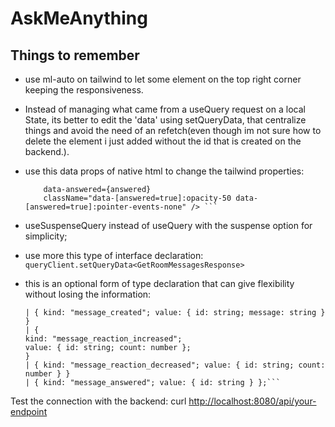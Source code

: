 # AskMeAnything

## Things to remember

- use ml-auto on tailwind to let some element on the top right corner keeping the responsiveness.
- Instead of managing what came from a useQuery request on a local State, its better to edit the 'data' using setQueryData, that centralize things and avoid the need of an refetch(even though im not sure how to delete the element i just added without the id that is created on the backend.).
- use this data props of native html to change the tailwind properties:

  ````<li
      data-answered={answered}
      className="data-[answered=true]:opacity-50 data-[answered=true]:pointer-events-none" /> ```
  ````

- useSuspenseQuery instead of useQuery with the suspense option for simplicity;
- use more this type of interface declaration:
  `queryClient.setQueryData<GetRoomMessagesResponse>`
- this is an optional form of type declaration that can give flexibility without losing the information:

  ````type webHookMessage =
  | { kind: "message_created"; value: { id: string; message: string } }
  | {
  kind: "message_reaction_increased";
  value: { id: string; count: number };
  }
  | { kind: "message_reaction_decreased"; value: { id: string; count: number } }
  | { kind: "message_answered"; value: { id: string } };```
  ````

Test the connection with the backend:
curl <http://localhost:8080/api/your-endpoint>
